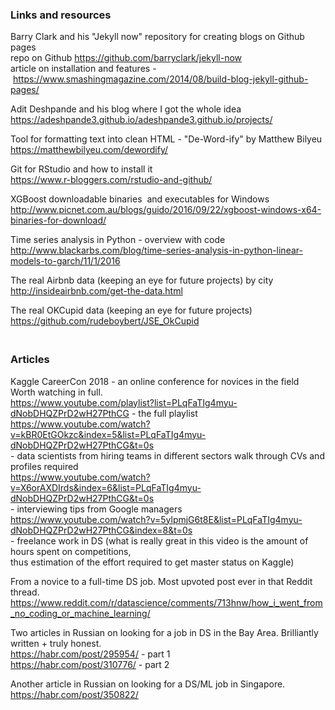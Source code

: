 <h3><strong>Links and resources&nbsp;</strong></h3>

<p>Barry Clark and his &quot;Jekyll now&quot; repository&nbsp;for creating blogs on Github pages&nbsp;<br />
repo on Github&nbsp;<a href="https://github.com/barryclark/jekyll-now">https://github.com/barryclark/jekyll-now</a><br />
article on installation and features -&nbsp;<a href="https://www.smashingmagazine.com/2014/08/build-blog-jekyll-github-pages/">https://www.smashingmagazine.com/2014/08/build-blog-jekyll-github-pages/</a>&nbsp;</p>



<p>Adit Deshpande and his blog where I got the whole idea&nbsp;<br />
<a href="https://adeshpande3.github.io/adeshpande3.github.io/projects/">https://adeshpande3.github.io/adeshpande3.github.io/projects/</a></p>



<p>Tool for formatting text into clean HTML - &quot;De-Word-ify&quot; by Matthew Bilyeu&nbsp;<br />
<a href="https://matthewbilyeu.com/dewordify/">https://matthewbilyeu.com/dewordify/</a></p>



<p>Git for RStudio and how to install it&nbsp;<br />
<a href="https://www.r-bloggers.com/rstudio-and-github/">https://www.r-bloggers.com/rstudio-and-github/</a>&nbsp;&nbsp;</p>



<p>XGBoost downloadable binaries&nbsp; and executables for Windows&nbsp;<br />
<a href="http://www.picnet.com.au/blogs/guido/2016/09/22/xgboost-windows-x64-binaries-for-download/">http://www.picnet.com.au/blogs/guido/2016/09/22/xgboost-windows-x64-binaries-for-download/</a></p>



<p>Time series analysis in Python - overview with code&nbsp;&nbsp;<br />
<a href="http://www.blackarbs.com/blog/time-series-analysis-in-python-linear-models-to-garch/11/1/2016">http://www.blackarbs.com/blog/time-series-analysis-in-python-linear-models-to-garch/11/1/2016</a></p>



<p>The real Airbnb data (keeping an eye for future projects) by city&nbsp;<br />
<a href="http://insideairbnb.com/get-the-data.html">http://insideairbnb.com/get-the-data.html</a>&nbsp;</p>



<p>The real OKCupid data (keeping an eye for future projects)&nbsp;<br />
<a href="https://github.com/rudeboybert/JSE_OkCupid">https://github.com/rudeboybert/JSE_OkCupid</a>&nbsp;</p>

<h3><br />
<strong>Articles&nbsp;</strong></h3>

<p>Kaggle CareerCon 2018 - an online conference for novices in the field&nbsp;<br />
Worth watching in full.&nbsp;<br />
<a href="https://www.youtube.com/playlist?list=PLqFaTIg4myu-dNobDHQZPrD2wH27PthCG">https://www.youtube.com/playlist?list=PLqFaTIg4myu-dNobDHQZPrD2wH27PthCG</a> - the full playlist<br />
<a href="https://www.youtube.com/watch?v=kBR0EtGOkzc&amp;index=5&amp;list=PLqFaTIg4myu-dNobDHQZPrD2wH27PthCG&amp;t=0s">https://www.youtube.com/watch?v=kBR0EtGOkzc&amp;index=5&amp;list=PLqFaTIg4myu-dNobDHQZPrD2wH27PthCG&amp;t=0s</a>&nbsp;<br />
- data scientists from hiring teams in different sectors&nbsp;walk through CVs and profiles required&nbsp;<br />
<a href="https://www.youtube.com/watch?v=X6orAXDIrds&amp;index=6&amp;list=PLqFaTIg4myu-dNobDHQZPrD2wH27PthCG&amp;t=0s">https://www.youtube.com/watch?v=X6orAXDIrds&amp;index=6&amp;list=PLqFaTIg4myu-dNobDHQZPrD2wH27PthCG&amp;t=0s</a><br />
- interviewing tips from Google managers&nbsp;<br />
<a href="https://www.youtube.com/watch?v=5ylpmjG6t8E&amp;list=PLqFaTIg4myu-dNobDHQZPrD2wH27PthCG&amp;index=8&amp;t=0s">https://www.youtube.com/watch?v=5ylpmjG6t8E&amp;list=PLqFaTIg4myu-dNobDHQZPrD2wH27PthCG&amp;index=8&amp;t=0s</a><br />
- freelance work in DS (what is really great in this video is the amount of hours spent on competitions,&nbsp;<br />
thus estimation of the effort required to get master status on Kaggle)&nbsp;</p>



<p>From a novice to a full-time DS job. Most upvoted post ever in that Reddit thread.&nbsp;<br />
<a href="https://www.reddit.com/r/datascience/comments/713hnw/how_i_went_from_no_coding_or_machine_learning/">https://www.reddit.com/r/datascience/comments/713hnw/how_i_went_from_no_coding_or_machine_learning/</a></p>



<p>Two articles in Russian on looking for a job in DS in the Bay Area.&nbsp;Brilliantly written + truly honest.&nbsp;<br />
<a href="https://habr.com/post/295954/">https://habr.com/post/295954/</a> - part 1<br />
<a href="https://habr.com/post/310776/">https://habr.com/post/310776/</a> - part 2</p>



<p>Another article in Russian on looking for a DS/ML job in Singapore.&nbsp;<br />
<a href="https://habr.com/post/350822/">https://habr.com/post/350822/</a>&nbsp;<br />
<img alt="" src="blob:https://web.telegram.org/4d965efe-da13-4add-8d7f-91c5038e3d97" /></p>
